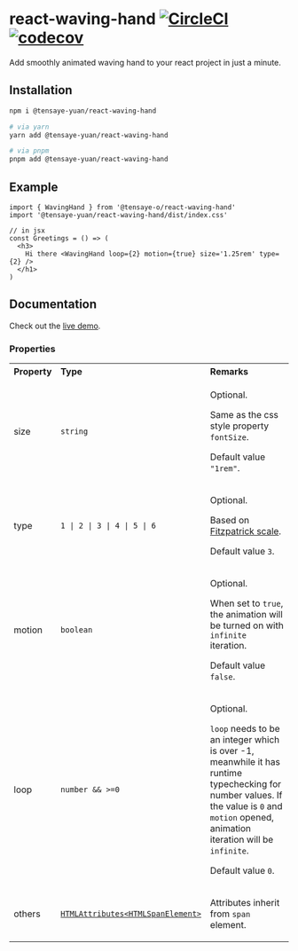 # react-waving-hand [![CircleCI](https://dl.circleci.com/status-badge/img/gh/tensaye-o/react-waving-hand/tree/main.svg?style=svg)](https://dl.circleci.com/status-badge/redirect/gh/tensaye-o/react-waving-hand/tree/main) [![codecov](https://codecov.io/gh/tensaye-o/react-waving-hand/branch/main/graph/badge.svg?token=XBOCWW289U)](https://codecov.io/gh/tensaye-o/react-waving-hand)

Add smoothly animated waving hand to your react project in just a minute.

## Installation

```sh
npm i @tensaye-yuan/react-waving-hand

# via yarn
yarn add @tensaye-yuan/react-waving-hand

# via pnpm
pnpm add @tensaye-yuan/react-waving-hand
```

## Example

```tsx
import { WavingHand } from '@tensaye-o/react-waving-hand'
import '@tensaye-yuan/react-waving-hand/dist/index.css'

// in jsx
const Greetings = () => (
  <h3>
    Hi there <WavingHand loop={2} motion={true} size='1.25rem' type={2} />
  </h1>
)
```

## Documentation

Check out the [live demo](https://tensaye-o.github.io/react-waving-hand/index.html).

### Properties

<table>
  <tr>
    <th align="left">Property</th>
    <th align="left">Type</th>
    <th align="left">Remarks</th>
  </tr>
  <tr>
    <td><p>size</p></td>
    <td><p><code>string</code></p></td>
    <td>
      <p>Optional.</p>
      <p>Same as the css style property <code>fontSize</code>.</p>
      <p>Default value <code>"1rem"</code>.</p>
    </td>
  </tr>
  <tr>
    <td><p>type</p></td>
    <td><p><code>1 | 2 | 3 | 4 | 5 | 6</code></p></td>
    <td>
      <p>Optional.</p>
      <p>Based on <a href="https://en.wikipedia.org/wiki/Fitzpatrick_scale">Fitzpatrick scale</a>.</p>
      <p>Default value <code>3</code>.</p>
    </td>
  </tr>
  <tr>
    <td><p>motion</p></td>
    <td><p><code>boolean</code></p></td>
    <td>
      <p>Optional.</p>
      <p>When set to <code>true</code>, the animation will be turned on with <code>infinite</code> iteration.</p>
      <p>Default value <code>false</code>.</p>
    </td>
  </tr>
  <tr>
    <td><p>loop</p></td>
    <td><p><code>number && >=0</code></p></td>
    <td>
      <p>Optional.</p>
      <p><code>loop</code> needs to be an integer which is over -1, meanwhile it has runtime typechecking for number values. If the value is <code>0</code> and <code>motion</code> opened, animation iteration will be <code>infinite</code>.</p>
      <p>Default value <code>0</code>.</p>
    </td>
  </tr>
  <tr>
    <td><p>others</p></td>
    <td><p><a href="https://developer.mozilla.org/en-US/docs/Web/HTML/Global_attributes#list_of_global_attributes"><code>HTMLAttributes&lt;HTMLSpanElement&gt;</code></a></p></td>
    <td>
      <p>Attributes inherit from <code>span</code> element.</p>
    </td>
  </tr>
</table>
